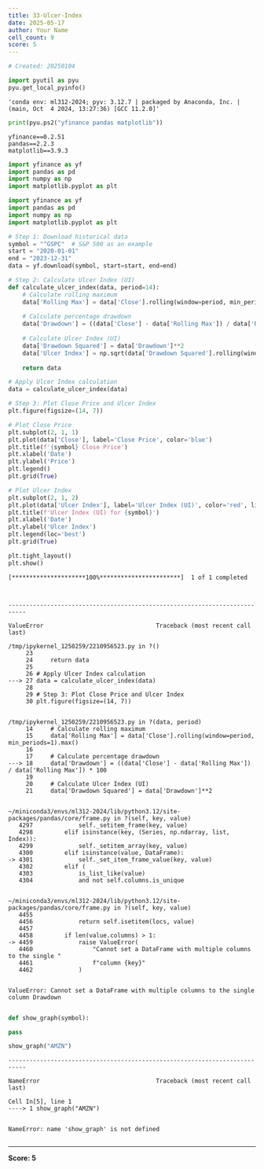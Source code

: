 ```yaml
---
title: 33-Ulcer-Index
date: 2025-05-17
author: Your Name
cell_count: 9
score: 5
---
```


```python
# Created: 20250104
```


```python
import pyutil as pyu
pyu.get_local_pyinfo()
```




    'conda env: ml312-2024; pyv: 3.12.7 | packaged by Anaconda, Inc. | (main, Oct  4 2024, 13:27:36) [GCC 11.2.0]'




```python
print(pyu.ps2("yfinance pandas matplotlib"))
```

    yfinance==0.2.51
    pandas==2.2.3
    matplotlib==3.9.3
    



```python
import yfinance as yf
import pandas as pd
import numpy as np
import matplotlib.pyplot as plt
```


```python
import yfinance as yf
import pandas as pd
import numpy as np
import matplotlib.pyplot as plt

# Step 1: Download historical data
symbol = "^GSPC"  # S&P 500 as an example
start = "2020-01-01"
end = "2023-12-31"
data = yf.download(symbol, start=start, end=end)

# Step 2: Calculate Ulcer Index (UI)
def calculate_ulcer_index(data, period=14):
    # Calculate rolling maximum
    data['Rolling Max'] = data['Close'].rolling(window=period, min_periods=1).max()
    
    # Calculate percentage drawdown
    data['Drawdown'] = ((data['Close'] - data['Rolling Max']) / data['Rolling Max']) * 100
    
    # Calculate Ulcer Index (UI)
    data['Drawdown Squared'] = data['Drawdown']**2
    data['Ulcer Index'] = np.sqrt(data['Drawdown Squared'].rolling(window=period, min_periods=1).mean())
    
    return data

# Apply Ulcer Index calculation
data = calculate_ulcer_index(data)

# Step 3: Plot Close Price and Ulcer Index
plt.figure(figsize=(14, 7))

# Plot Close Price
plt.subplot(2, 1, 1)
plt.plot(data['Close'], label='Close Price', color='blue')
plt.title(f'{symbol} Close Price')
plt.xlabel('Date')
plt.ylabel('Price')
plt.legend()
plt.grid(True)

# Plot Ulcer Index
plt.subplot(2, 1, 2)
plt.plot(data['Ulcer Index'], label='Ulcer Index (UI)', color='red', linewidth=1.5)
plt.title(f'Ulcer Index (UI) for {symbol}')
plt.xlabel('Date')
plt.ylabel('Ulcer Index')
plt.legend(loc='best')
plt.grid(True)

plt.tight_layout()
plt.show()
```

    [*********************100%***********************]  1 of 1 completed



    ---------------------------------------------------------------------------

    ValueError                                Traceback (most recent call last)

    /tmp/ipykernel_1250259/2210956523.py in ?()
         23 
         24     return data
         25 
         26 # Apply Ulcer Index calculation
    ---> 27 data = calculate_ulcer_index(data)
         28 
         29 # Step 3: Plot Close Price and Ulcer Index
         30 plt.figure(figsize=(14, 7))


    /tmp/ipykernel_1250259/2210956523.py in ?(data, period)
         14     # Calculate rolling maximum
         15     data['Rolling Max'] = data['Close'].rolling(window=period, min_periods=1).max()
         16 
         17     # Calculate percentage drawdown
    ---> 18     data['Drawdown'] = ((data['Close'] - data['Rolling Max']) / data['Rolling Max']) * 100
         19 
         20     # Calculate Ulcer Index (UI)
         21     data['Drawdown Squared'] = data['Drawdown']**2


    ~/miniconda3/envs/ml312-2024/lib/python3.12/site-packages/pandas/core/frame.py in ?(self, key, value)
       4297             self._setitem_frame(key, value)
       4298         elif isinstance(key, (Series, np.ndarray, list, Index)):
       4299             self._setitem_array(key, value)
       4300         elif isinstance(value, DataFrame):
    -> 4301             self._set_item_frame_value(key, value)
       4302         elif (
       4303             is_list_like(value)
       4304             and not self.columns.is_unique


    ~/miniconda3/envs/ml312-2024/lib/python3.12/site-packages/pandas/core/frame.py in ?(self, key, value)
       4455 
       4456             return self.isetitem(locs, value)
       4457 
       4458         if len(value.columns) > 1:
    -> 4459             raise ValueError(
       4460                 "Cannot set a DataFrame with multiple columns to the single "
       4461                 f"column {key}"
       4462             )


    ValueError: Cannot set a DataFrame with multiple columns to the single column Drawdown



```python

```


```python
def show_graph(symbol):

pass
```


```python
show_graph("AMZN")
```


    ---------------------------------------------------------------------------

    NameError                                 Traceback (most recent call last)

    Cell In[5], line 1
    ----> 1 show_graph("AMZN")


    NameError: name 'show_graph' is not defined



```python

```


---
**Score: 5**